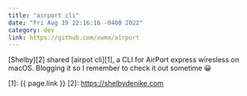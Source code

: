 ```yaml
---
title: "airport cli"
date: "Fri Aug 19 22:16:16 -0400 2022"
category: dev
link: https://github.com/xwmx/airport
---
```


[Shelby][2] shared [airpot cli][1], a CLI for AirPort express wiresless on
macOS. Blogging it so I remember to check it out sometime 😀

[1]: {{ page.link }}
[2]: https://shelbydenike.com
